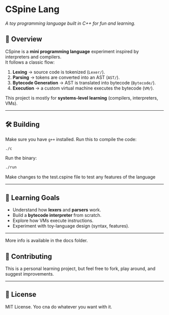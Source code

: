 # CSpine Lang

_A toy programming language built in C++ for fun and learning._

## 🚀 Overview

CSpine is a **mini programming language** experiment inspired by interpreters and compilers.  
It follows a classic flow:

1. **Lexing** → source code is tokenized (`Lexer/`).
2. **Parsing** → tokens are converted into an AST (`AST/`).
3. **Bytecode Generation** → AST is translated into bytecode (`Bytecode/`).
4. **Execution** → a custom virtual machine executes the bytecode (`VM/`).

This project is mostly for **systems-level learning** (compilers, interpreters, VMs).

---

## 🛠️ Building

Make sure you have `g++` installed. Run this to compile the code:

```bash
./c
```

Run the binary:

```bash
./run
```

Make changes to the test.cspine file to test any features of the language

---

## 🧠 Learning Goals

- Understand how **lexers** and **parsers** work.
- Build a **bytecode interpreter** from scratch.
- Explore how VMs execute instructions.
- Experiment with toy-language design (syntax, features).

---

More info is available in the docs folder.

## 🤝 Contributing

This is a personal learning project, but feel free to fork, play around, and suggest improvements.

---

## 📜 License

MIT License. Yoo cna do whatever you want with it.
